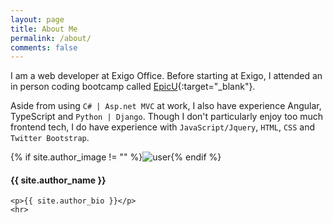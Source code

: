 ```yaml
---
layout: page
title: About Me
permalink: /about/
comments: false
---
```


I am a web developer at Exigo Office. Before starting at Exigo, I attended an in person 
coding bootcamp called [EpicU](http://www.epicu.org/){:target="_blank"}.

 Aside from using `C# | Asp.net MVC` at work, I also have experience Angular, TypeScript and `Python | Django`. Though I don't particularly enjoy too much frontend tech, I do have experience with 
`JavaScript/Jquery`, `HTML`, `CSS` and `Twitter Bootstrap`.


<div class="profile {% if page.featured == true %} featured {% endif %}">
    {% if site.author_image != "" %}<img src="{{ site.author_image }}" class="profileimage" alt="user">{% endif %}
    <h4>{{ site.author_name }}</h4>
    
    <p>{{ site.author_bio }}</p>
    <hr>
</div>




